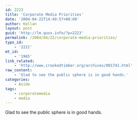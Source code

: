 ```yaml
---
id: 2223
title: 'Corporate Media Priorities'
date: '2004-04-22T14:49:57+00:00'
author: Kellan
layout: post
guid: 'http://lm.quxx.info/?p=2223'
permalink: /2004/04/22/corporate-media-priorities/
typo_id:
    - '2221'
mt_id:
    - '1965'
link_related:
    - 'http://www.crookedtimber.org/archives/001741.html'
raw_content:
    - 'Glad to see the public sphere is in good hands.'
categories:
    - Aside
tags:
    - corporatemedia
    - media
---
```


Glad to see the public sphere is in good hands.